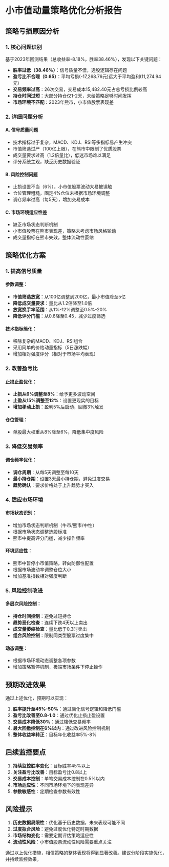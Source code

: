 # 小市值动量策略优化分析报告

## 策略亏损原因分析

### 1. 核心问题识别

基于2023年回测结果（总收益率-8.18%，胜率38.46%），发现以下关键问题：

- **胜率过低（38.46%）**：信号质量不佳，选股逻辑存在问题
- **盈亏比不合理（0.65）**：平均亏损(-17,268.76元)远大于平均盈利(11,274.94元)
- **交易频率过高**：26次交易，交易成本15,482.40元占总亏损比例较高
- **持仓时间过短**：大部分持仓仅1-2天，未给策略足够时间发挥
- **市场环境不匹配**：2023年熊市，小市值股票表现差

### 2. 详细问题分析

#### A. 信号质量问题
- 技术指标过于复杂，MACD、KDJ、RSI等多指标易产生冲突
- 市值筛选过严（100亿上限），在熊市中限制了优质股票
- 成交量要求过高（1.2倍量比），低迷市场难以满足
- 评分系统主观，缺乏历史数据验证

#### B. 风险控制问题
- 止损设置不当（6%），小市值股票波动大易被误触
- 仓位管理粗糙，固定4%仓位未根据市场环境调整
- 调仓频率过高（每5天），增加交易成本

#### C. 市场环境适应性差
- 缺乏市场状态判断机制
- 小市值股票在熊市表现差，策略未考虑市场风格轮动
- 成交量指标在熊市失效，整体流动性萎缩

## 策略优化方案

### 1. 提高信号质量

#### 参数调整：
- **市值筛选放宽**：从100亿调整到200亿，最小市值降至5亿
- **降低成交量要求**：量比从1.2倍降至1.0倍
- **放宽换手率范围**：从1%-12%调整至0.5%-20%
- **降低评分门槛**：从0.6降至0.45，减少过度筛选

#### 技术指标简化：
- 移除复杂的MACD、KDJ、RSI组合
- 采用简单的价格动量指标（5日涨跌幅）
- 增加相对强度评分（相对于市场平均表现）

### 2. 改善盈亏比

#### 止损止盈优化：
- **止损从6%调整至8%**：给予更多波动空间
- **止盈从15%调整至12%**：设置更现实的目标
- **增加移动止损**：盈利5%后启动，回撤3%触发

#### 仓位管理：
- 单股最大权重从8%降至6%，降低集中度风险

### 3. 降低交易频率

#### 调仓频率优化：
- **调仓周期**：从每5天调整至每10天
- **最小持仓期**：设置3天最小持仓期，避免过度交易
- **趋势确认**：要求价格处于上升趋势才买入

### 4. 适应市场环境

#### 市场状态识别：
- 增加市场状态判断机制（牛市/熊市/中性）
- 根据市场状态调整选股标准
- 熊市中提高评分门槛，减少操作频率

#### 环境适应性：
- 熊市中暂停小市值策略，转向防御性配置
- 根据市场波动率调整仓位大小
- 增加基准指数相对强度判断

### 5. 风险控制改进

#### 多层次风险控制：
- **持仓时间控制**：避免过短持仓
- **趋势恶化检查**：连续下跌4天以上卖出
- **成交量萎缩检查**：量比低于0.3时卖出
- **组合风险控制**：限制同类型股票过度集中

#### 动态调整：
- 根据市场环境动态调整各项参数
- 增加策略暂停机制，极端市场条件下停止操作

## 预期改进效果

通过上述优化，预期可以实现：

1. **胜率提升至45%-50%**：通过简化信号逻辑和降低门槛
2. **盈亏比改善至0.8-1.0**：通过优化止损止盈设置
3. **交易成本降低30%**：通过降低交易频率
4. **最大回撤控制在6%以内**：通过改进风险控制机制
5. **整体收益率转正**：目标年化收益率5%-8%

## 后续监控要点

1. **持续监控胜率变化**：目标胜率45%以上
2. **关注盈亏比改善**：目标盈亏比0.8以上
3. **交易成本控制**：单笔交易成本控制在0.5%以内
4. **市场适应性**：不同市场环境下的表现差异
5. **参数敏感性**：定期检查参数有效性

## 风险提示

1. **历史数据局限性**：优化基于历史数据，未来表现可能不同
2. **过度拟合风险**：避免过度优化特定时期数据
3. **市场结构变化**：需要定期评估策略适应性
4. **流动性风险**：小市值股票流动性风险需要重点关注

通过以上优化措施，相信策略的整体表现将得到显著改善。建议分阶段实施优化，并持续监控效果。